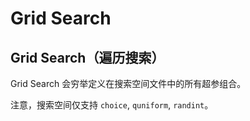 # Grid Search

## Grid Search（遍历搜索）

Grid Search 会穷举定义在搜索空间文件中的所有超参组合。

注意，搜索空间仅支持 `choice`, `quniform`, `randint`。